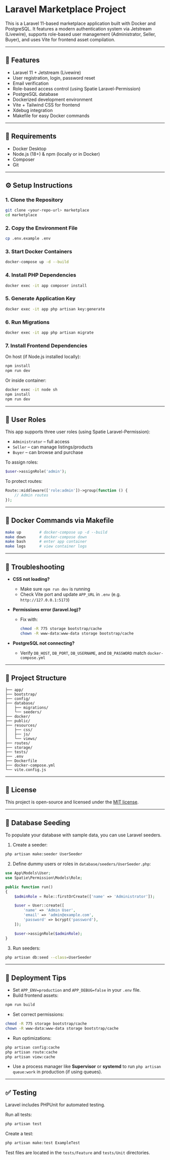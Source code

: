 # Laravel Marketplace Project

This is a Laravel 11-based marketplace application built with Docker and PostgreSQL. It features a modern authentication system via Jetstream (Livewire), supports role-based user management (Administrator, Seller, Buyer), and uses Vite for frontend asset compilation.

---

## 🚀 Features

- Laravel 11 + Jetstream (Livewire)
- User registration, login, password reset
- Email verification
- Role-based access control (using Spatie Laravel-Permission)
- PostgreSQL database
- Dockerized development environment
- Vite + Tailwind CSS for frontend
- Xdebug integration
- Makefile for easy Docker commands

---

## 🧰 Requirements

- Docker Desktop
- Node.js (18+) & npm (locally or in Docker)
- Composer
- Git

---

## ⚙️ Setup Instructions

### 1. Clone the Repository

```bash
git clone <your-repo-url> marketplace
cd marketplace
```

### 2. Copy the Environment File

```bash
cp .env.example .env
```

### 3. Start Docker Containers

```bash
docker-compose up -d --build
```

### 4. Install PHP Dependencies

```bash
docker exec -it app composer install
```

### 5. Generate Application Key

```bash
docker exec -it app php artisan key:generate
```

### 6. Run Migrations

```bash
docker exec -it app php artisan migrate
```

### 7. Install Frontend Dependencies

On host (if Node.js installed locally):

```bash
npm install
npm run dev
```

Or inside container:

```bash
docker exec -it node sh
npm install
npm run dev
```

---

## 👥 User Roles

This app supports three user roles (using Spatie Laravel-Permission):

- `Administrator` – full access
- `Seller` – can manage listings/products
- `Buyer` – can browse and purchase

To assign roles:

```php
$user->assignRole('admin');
```

To protect routes:

```php
Route::middleware(['role:admin'])->group(function () {
    // Admin routes
});
```

---

## 🐳 Docker Commands via Makefile

```bash
make up        # docker-compose up -d --build
make down      # docker-compose down
make bash      # enter app container
make logs      # view container logs
```

---

## 🧠 Troubleshooting

- **CSS not loading?**
  - Make sure `npm run dev` is running
  - Check Vite port and update `APP_URL` in `.env` (e.g. `http://127.0.0.1:5173`)

- **Permissions error (laravel.log)?**
  - Fix with:
    ```bash
    chmod -R 775 storage bootstrap/cache
    chown -R www-data:www-data storage bootstrap/cache
    ```

- **PostgreSQL not connecting?**
  - Verify `DB_HOST`, `DB_PORT`, `DB_USERNAME`, and `DB_PASSWORD` match `docker-compose.yml`

---

## 📁 Project Structure

```
├── app/
├── bootstrap/
├── config/
├── database/
│   ├── migrations/
│   └── seeders/
├── docker/
├── public/
├── resources/
│   ├── css/
│   ├── js/
│   └── views/
├── routes/
├── storage/
├── tests/
├── .env
├── Dockerfile
├── docker-compose.yml
└── vite.config.js
```

---

## 📜 License

This project is open-source and licensed under the [MIT license](https://opensource.org/licenses/MIT).


---

## 🌱 Database Seeding

To populate your database with sample data, you can use Laravel seeders.

1. Create a seeder:
```bash
php artisan make:seeder UserSeeder
```

2. Define dummy users or roles in `database/seeders/UserSeeder.php`:
```php
use App\Models\User;
use Spatie\Permission\Models\Role;

public function run()
{
    $adminRole = Role::firstOrCreate(['name' => 'Administrator']);

    $user = User::create([
        'name' => 'Admin User',
        'email' => 'admin@example.com',
        'password' => bcrypt('password'),
    ]);

    $user->assignRole($adminRole);
}
```

3. Run seeders:
```bash
php artisan db:seed --class=UserSeeder
```

---

## 🚀 Deployment Tips

- Set `APP_ENV=production` and `APP_DEBUG=false` in your `.env` file.
- Build frontend assets:
```bash
npm run build
```
- Set correct permissions:
```bash
chmod -R 775 storage bootstrap/cache
chown -R www-data:www-data storage bootstrap/cache
```
- Run optimizations:
```bash
php artisan config:cache
php artisan route:cache
php artisan view:cache
```
- Use a process manager like **Supervisor** or **systemd** to run `php artisan queue:work` in production (if using queues).

---

## ✅ Testing

Laravel includes PHPUnit for automated testing.

Run all tests:
```bash
php artisan test
```

Create a test:
```bash
php artisan make:test ExampleTest
```

Test files are located in the `tests/Feature` and `tests/Unit` directories.
